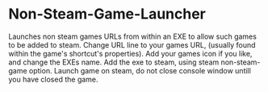 # Non-Steam-Game-Launcher
Launches non steam games URLs from within an EXE to allow such games to be added to steam.
Change URL line to your games URL, (usually found within the game's shortcut's properties).
Add your games icon if you like, and change the EXEs name.
Add the exe to steam, using steam non-steam-game option.
Launch game on steam, do not close console window untill you have closed the game.

